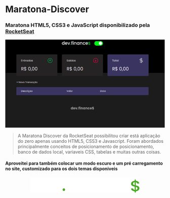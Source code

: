 # Maratona-Discover <h3>Maratona HTML5, CSS3 e JavaScript disponibilizado pela <a href="https://rocketseat.com.br/">RocketSeat</a></h3>

<a href="https://felipeferreiradev.github.io/Maratona-Discover/">
<img src="https://github.com/FelipeFerreiraDev/Maratona-Discover/blob/main/assets/Modo%20escuro.png?raw=true">
</a>

>A Maratona Discover da RocketSeat possibilitou criar está aplicação do zero apenas usando HTML5, CSS3 e Javascript.
Foram abordados principalmente conceitos de posicionamento de posicionamento, banco de dados local, variaveis CSS, tabelas e muitas outras coisas.

<h4>
Aproveitei para também colocar um modo escuro e um pré carregamento no site, customizado para os dois temas disponiveis
</h4>

<p align="center">
  <a href="https://felipeferreiradev.github.io/Maratona-Discover/">
  <img src="https://raw.githubusercontent.com/FelipeFerreiraDev/Maratona-Discover/7030ceb4c5faf2eb86309d3f810e89bc395c50d9/assets/logo.svg">
  </a>
</p>
